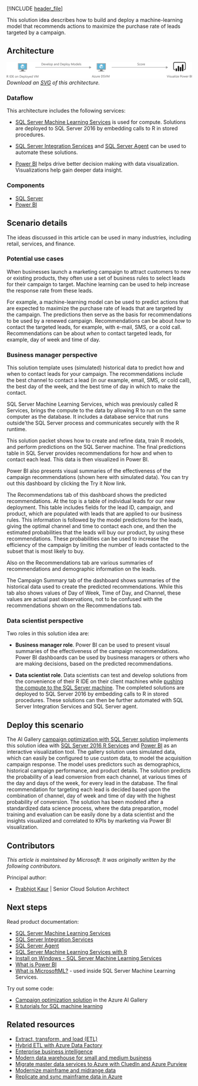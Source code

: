 [!INCLUDE [header_file](../../../includes/sol-idea-header.md)]

This solution idea describes how to build and deploy a machine-learning model that recommends actions to maximize the purchase rate of leads targeted by a campaign.

## Architecture

![Architecture diagram that shows you how to develop and deploy models on a Data Science VM with R.](../media/campaign-optimization-with-sql-server.png)
*Download an [SVG](../media/campaign-optimization-with-sql-server.svg) of this architecture.*

### Dataflow

This architecture includes the following services:

* [SQL Server Machine Learning Services](/sql/machine-learning/r/sql-server-r-services) is used for compute. Solutions are deployed to SQL Server 2016 by embedding calls to R in stored procedures.

* [SQL Server Integration Services](/sql/integration-services/sql-server-integration-services?view=sql-server-ver15) and [SQL Server Agent](/sql/ssms/agent/sql-server-agent?view=sql-server-ver15) can be used to automate these solutions.

* [Power BI](/power-bi/fundamentals/power-bi-overview) helps drive better decision making with data visualization. Visualizations help gain deeper data insight.

### Components

- [SQL Server](https://www.microsoft.com/sql-server)
- [Power BI](https://powerbi.microsoft.com)

## Scenario details

The ideas discussed in this article can be used in many industries, including retail, services, and finance.

### Potential use cases

When businesses launch a marketing campaign to attract customers to new or existing products, they often use a set of business rules to select leads for their campaign to target. Machine learning can be used to help increase the response rate from these leads.

For example, a machine-learning model can be used to predict actions that are expected to maximize the purchase rate of leads that are targeted by the campaign. The predictions then serve as the basis for recommendations to be used by a renewed campaign. Recommendations can be about *how* to contact the targeted leads, for example, with e-mail, SMS, or a cold call. Recommendations can be about *when* to contact targeted leads, for example, day of week and time of day.

### Business manager perspective

This solution template uses (simulated) historical data to predict how and when to contact leads for your campaign. The recommendations include the best channel to contact a lead (in our example, email, SMS, or cold call), the best day of the week, and the best time of day in which to make the contact.

SQL Server Machine Learning Services, which was previously called R Services, brings the compute to the data by allowing R to run on the same computer as the database. It includes a database service that runs outside'the SQL Server process and communicates securely with the R runtime.

This solution packet shows how to create and refine data, train R models, and perform predictions on the SQL Server machine. The final predictions table in SQL Server provides recommendations for how and when to contact each lead. This data is then visualized in Power BI.

Power BI also presents visual summaries of the effectiveness of the campaign recommendations (shown here with simulated data). You can try out this dashboard by clicking the Try it Now link.

The Recommendations tab of this dashboard shows the predicted recommendations. At the top is a table of individual leads for our new deployment. This table includes fields for the lead ID, campaign, and product, which are populated with leads that are applied to our business rules. This information is followed by the model predictions for the leads, giving the optimal channel and time to contact each one, and then the estimated probabilities that the leads will buy our product, by using these recommendations. These probabilities can be used to increase the efficiency of the campaign by limiting the number of leads contacted to the subset that is most likely to buy.

Also on the Recommendations tab are various summaries of recommendations and demographic information on the leads.

The Campaign Summary tab of the dashboard shows summaries of the historical data used to create the predicted recommendations. While this tab also shows values of Day of Week, Time of Day, and Channel, these values are actual past observations, not to be confused with the recommendations shown on the Recommendations tab.

### Data scientist perspective

Two roles in this solution idea are:

- **Business manager role**. Power BI can be used to present visual summaries of the effectiveness of the campaign recommendations. Power BI dashboards can be used by business managers or others who are making decisions, based on the predicted recommendations.

- **Data scientist role**. Data scientists can test and develop solutions from the convenience of their R IDE on their client machines while [pushing the compute to the SQL Server machine](/sql/advanced-analytics/r/getting-started-with-sql-server-r-services). The completed solutions are deployed to SQL Server 2016 by embedding calls to R in stored procedures. These solutions can then be further automated with SQL Server Integration Services and SQL Server agent.

## Deploy this scenario

The AI Gallery [campaign optimization with SQL Server solution](https://gallery.azure.ai/Solution/Campaign-Optimization-with-SQL-Server) implements this solution idea with [SQL Server 2016 R Services](/sql/machine-learning/r/sql-server-r-services) and [Power BI](https://powerbi.microsoft.com/what-is-power-bi) as an interactive visualization tool. The gallery solution uses simulated data, which can easily be configured to use custom data, to model the acquisition campaign response. The model uses predictors such as demographics, historical campaign performance, and product details. The solution predicts the probability of a lead conversion from each channel, at various times of the day and days of the week, for every lead in the database. The final recommendation for targeting each lead is decided based upon the combination of channel, day of week and time of day with the highest probability of conversion. The solution has been modeled after a standardized data science process, where the data preparation, model training and evaluation can be easily done by a data scientist and the insights visualized and correlated to KPIs by marketing via Power BI visualization.

## Contributors

*This article is maintained by Microsoft. It was originally written by the following contributors.*

Principal author:

- [Prabhjot Kaur](https://www.linkedin.com/in/kaur-profile) | Senior Cloud Solution Architect

## Next steps

Read product documentation:

- [SQL Server Machine Learning Services](/sql/machine-learning/r/sql-server-r-services)
- [SQL Server Integration Services](/sql/integration-services/sql-server-integration-services?view=sql-server-ver15)
- [SQL Server Agent](/sql/ssms/agent/sql-server-agent?view=sql-server-ver15)
- [SQL Server Machine Learning Services with R](/sql/machine-learning/sql-server-machine-learning-services?view=sql-server-ver15)
- [Install on Windows - SQL Server Machine Learning Services](/sql/machine-learning/install/sql-machine-learning-services-windows-install?view=sql-server-ver15)
- [What is Power BI](https://powerbi.microsoft.com/what-is-power-bi)
- [What is MicrosoftML?](/machine-learning-server/r/concept-what-is-the-microsoftml-package) - used inside SQL Server Machine Learning Services.

Try out some code:

- [Campaign optimization solution](https://gallery.azure.ai/Solution/Campaign-Optimization-with-SQL-Server) in the Azure AI Gallery
- [R tutorials for SQL machine learning](/sql/machine-learning/tutorials/r-tutorials)

## Related resources

* [Extract, transform, and load (ETL)](/azure/architecture/data-guide/relational-data/etl)
* [Hybrid ETL with Azure Data Factory](/azure/architecture/example-scenario/data/hybrid-etl-with-adf)
* [Enterprise business intelligence](/azure/architecture/reference-architectures/data/enterprise-bi-synapse)
* [Modern data warehouse for small and medium business](/azure/architecture/example-scenario/data/small-medium-data-warehouse)
* [Migrate master data services to Azure with CluedIn and Azure Purview](/azure/architecture/reference-architectures/data/migrate-master-data-services-with-cluedin)
* [Modernize mainframe and midrange data](/azure/architecture/reference-architectures/migration/modernize-mainframe-data-to-azure)
* [Replicate and sync mainframe data in Azure](/azure/architecture/reference-architectures/migration/sync-mainframe-data-with-azure)
